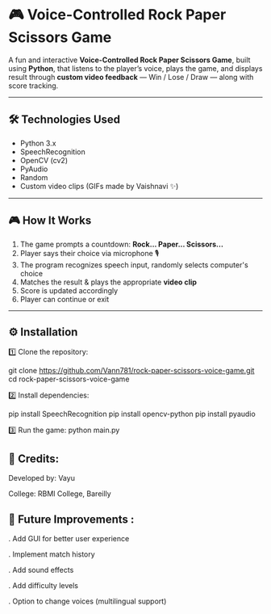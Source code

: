 # 🎮 Voice-Controlled Rock Paper Scissors Game

A fun and interactive **Voice-Controlled Rock Paper Scissors Game**, built using **Python**, that listens to the player’s voice, plays the game, and displays result through **custom video feedback** — Win / Lose / Draw — along with score tracking.

---

## 🛠️ Technologies Used

- Python 3.x  
- SpeechRecognition  
- OpenCV (cv2)  
- PyAudio  
- Random  
- Custom video clips (GIFs made by Vaishnavi ✨)

---

## 🎮 How It Works

1. The game prompts a countdown: **Rock... Paper... Scissors...**  
2. Player says their choice via microphone 🎙️  
3. The program recognizes speech input, randomly selects computer's choice  
4. Matches the result & plays the appropriate **video clip**  
5. Score is updated accordingly  
6. Player can continue or exit

---

## ⚙️ Installation

1️⃣ Clone the repository:

git clone https://github.com/Vann781/rock-paper-scissors-voice-game.git
cd rock-paper-scissors-voice-game

2️⃣ Install dependencies:

pip install SpeechRecognition
pip install opencv-python
pip install pyaudio

3️⃣ Run the game:
python main.py

## 🎁 Credits:

Developed by: Vayu

College: RBMI College, Bareilly

## 🚀 Future Improvements :

. Add GUI for better user experience

. Implement match history

. Add sound effects

. Add difficulty levels

. Option to change voices (multilingual support)